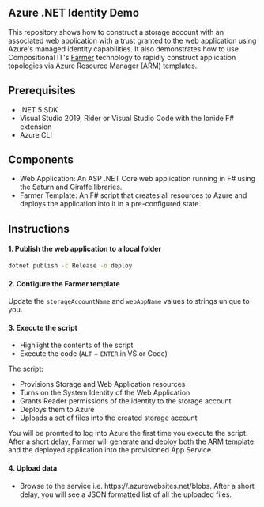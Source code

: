 ## Azure .NET Identity Demo
This repository shows how to construct a storage account with an associated web application with
a trust granted to the web application using Azure's managed identity capabilities. It also
demonstrates how to use Compositional IT's [Farmer](https://compositionalit.github.io/farmer/) technology
to rapidly construct application topologies via Azure Resource Manager (ARM) templates.

## Prerequisites
* .NET 5 SDK
* Visual Studio 2019, Rider or Visual Studio Code with the Ionide F# extension
* Azure CLI

## Components
* Web Application: An ASP .NET Core web application running in F# using the Saturn and Giraffe libraries.
* Farmer Template: An F# script that creates all resources to Azure and deploys the application into it in a pre-configured state.

## Instructions
#### 1. Publish the web application to a local folder
```cmd
dotnet publish -c Release -o deploy
```

#### 2. Configure the Farmer template
Update the `storageAccountName` and `webAppName` values to strings unique to you.

#### 3. Execute the script
* Highlight the contents of the script
* Execute the code (`ALT` + `ENTER` in VS or Code)

The script:

* Provisions Storage and Web Application resources
* Turns on the System Identity of the Web Application
* Grants Reader permissions of the identity to the storage account
* Deploys them to Azure
* Uploads a set of files into the created storage account

You will be promted to log into Azure the first time you execute the script. After a short delay,
Farmer will generate and deploy both the ARM template and the deployed application into the provisioned
App Service.

#### 4. Upload data
* Browse to the service i.e. https://<webappname>.azurewebsites.net/blobs. After a short delay,
you will see a JSON formatted list of all the uploaded files.